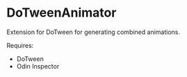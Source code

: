 # DoTweenAnimator
Extension for DoTween for generating combined animations.

Requires:
- DoTween
- Odin Inspector
